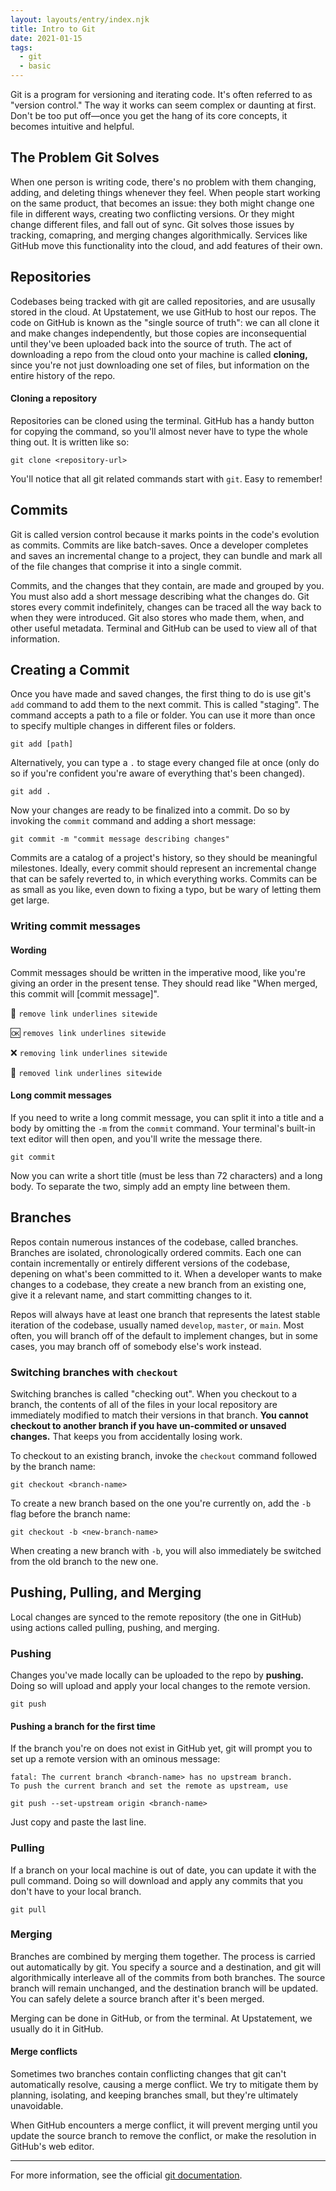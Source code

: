 ```yaml
---
layout: layouts/entry/index.njk
title: Intro to Git
date: 2021-01-15
tags:
  - git
  - basic
---
```


Git is a program for versioning and iterating code. It's often referred to as "version control." The way it works can seem complex or daunting at first. Don't be too put off&mdash;once you get the hang of its core concepts, it becomes intuitive and helpful.

## The Problem Git Solves

When one person is writing code, there's no problem with them changing, adding, and deleting things whenever they feel. When people start working on the same product, that becomes an issue: they both might change one file in different ways, creating two conflicting versions. Or they might change different files, and fall out of sync. Git solves those issues by tracking, comapring, and merging changes algorithmically. Services like GitHub move this functionality into the cloud, and add features of their own.

## Repositories

Codebases being tracked with git are called repositories, and are ususally stored in the cloud. At Upstatement, we use GitHub to host our repos. The code on GitHub is known as the "single source of truth": we can all clone it and make changes independently, but those copies are inconsequential until they've been uploaded back into the source of truth. The act of downloading a repo from the cloud onto your machine is called **cloning,** since you're not just downloading one set of files, but information on the entire history of the repo.

#### Cloning a repository

Repositories can be cloned using the terminal. GitHub has a handy button for copying the command, so you'll almost never have to type the whole thing out. It is written like so:

```shell
git clone <repository-url>
```

You'll notice that all git related commands start with `git`. Easy to remember!

## Commits

Git is called version control because it marks points in the code's evolution as commits. Commits are like batch-saves. Once a developer completes and saves an incremental change to a project, they can bundle and mark all of the file changes that comprise it into a single commit.

Commits, and the changes that they contain, are made and grouped by you. You must also add a short message describing what the changes do. Git stores every commit indefinitely, changes can be traced all the way back to when they were introduced. Git also stores who made them, when, and other useful metadata. Terminal and GitHub can be used to view all of that information.

## Creating a Commit

Once you have made and saved changes, the first thing to do is use git's `add` command to add them to the next commit. This is called "staging". The command accepts a path to a file or folder. You can use it more than once to specify multiple changes in different files or folders.

```shell
git add [path]
```

Alternatively, you can type a `.` to stage every changed file at once (only do so if you're confident you're aware of everything that's been changed).

```shell
git add .
```

Now your changes are ready to be finalized into a commit. Do so by invoking the `commit` command and adding a short message:

```shell
git commit -m "commit message describing changes"
```

Commits are a catalog of a project's history, so they should be meaningful milestones. Ideally, every commit should represent an incremental change that can be safely reverted to, in which everything works. Commits can be as small as you like, even down to fixing a typo, but be wary of letting them get large.

### Writing commit messages

#### Wording

Commit messages should be written in the imperative mood, like you're giving an order in the present tense. They should read like "When merged, this commit will [commit message]".

💯 `remove link underlines sitewide`

🆗 `removes link underlines sitewide`

❌ `removing link underlines sitewide`

🤮 `removed link underlines sitewide`

#### Long commit messages

If you need to write a long commit message, you can split it into a title and a body by omitting the `-m` from the `commit` command. Your terminal's built-in text editor will then open, and you'll write the message there.

```shell
git commit
```

Now you can write a short title (must be less than 72 characters) and a long body. To separate the two, simply add an empty line between them.

## Branches

Repos contain numerous instances of the codebase, called branches. Branches are isolated, chronologically ordered commits. Each one can contain incrementally or entirely different versions of the codebase, depening on what's been committed to it. When a developer wants to make changes to a codebase, they create a new branch from an existing one, give it a relevant name, and start committing changes to it.

Repos will always have at least one branch that represents the latest stable iteration of the codebase, usually named `develop`, `master`, or `main`. Most often, you will branch off of the default to implement changes, but in some cases, you may branch off of somebody else's work instead.

### Switching branches with `checkout`

Switching branches is called "checking out". When you checkout to a branch, the contents of all of the files in your local repository are immediately modified to match their versions in that branch. **You cannot checkout to another branch if you have un-commited or unsaved changes.** That keeps you from accidentally losing work.

To checkout to an existing branch, invoke the `checkout` command followed by the branch name:

```shell
git checkout <branch-name>
```

To create a new branch based on the one you're currently on, add the `-b` flag before the branch name:

```shell
git checkout -b <new-branch-name>
```

When creating a new branch with `-b`, you will also immediately be switched from the old branch to the new one.

## Pushing, Pulling, and Merging

Local changes are synced to the remote repository (the one in GitHub) using actions called pulling, pushing, and merging.

### Pushing

Changes you've made locally can be uploaded to the repo by **pushing.** Doing so will upload and apply your local changes to the remote version.

```shell
git push
```

#### Pushing a branch for the first time

If the branch you're on does not exist in GitHub yet, git will prompt you to set up a remote version with an ominous message:

```shell
fatal: The current branch <branch-name> has no upstream branch.
To push the current branch and set the remote as upstream, use

git push --set-upstream origin <branch-name>
```

Just copy and paste the last line.

### Pulling

If a branch on your local machine is out of date, you can update it with the pull command. Doing so will download and apply any commits that you don't have to your local branch.

```shell
git pull
```

### Merging

Branches are combined by merging them together. The process is carried out automatically by git. You specify a source and a destination, and git will algorithmically interleave all of the commits from both branches. The source branch will remain unchanged, and the destination branch will be updated. You can safely delete a source branch after it's been merged.

Merging can be done in GitHub, or from the terminal. At Upstatement, we usually do it in GitHub.

#### Merge conflicts

Sometimes two branches contain conflicting changes that git can't automatically resolve, causing a merge conflict. We try to mitigate them by planning, isolating, and keeping branches small, but they're ultimately unavoidable.

When GitHub encounters a merge conflict, it will prevent merging until you update the source branch to remove the conflict, or make the resolution in GitHub's web editor.

---

For more information, see the official [git documentation](https://git-scm.com/docs).
